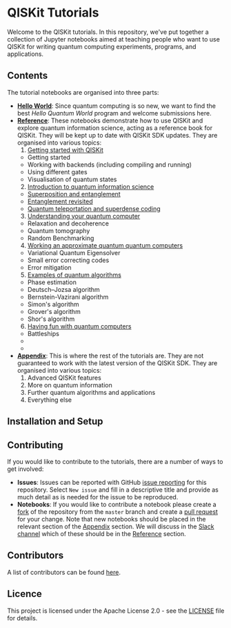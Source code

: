 # QISKit Tutorials

Welcome to the QISKit tutorials. In this repository, we've put together a collection of Jupyter notebooks aimed at teaching people who want to use QISKit for writing quantum computing experiments, programs, and applications.

## Contents
The tutorial notebooks are organised into three parts:

* [**Hello World**](/hello_world): Since quantum computing is so new, we want to find the best *Hello Quantum World* program and welcome submissions here. 
* [**Reference**](/reference): These notebooks demonstrate how to use QISKit and explore quantum information science, acting as a reference book for QISKit. They will be kept up to date with QISKit SDK updates. They are organised into various topics:
  1. [Getting started with QISKit](/reference/tools)
    - Getting started
    - Working with backends (including compiling and running)
    - Using different gates
    - Visualisation of quantum states
  2. [Introduction to quantum information science](/reference/qis)
    - [Superposition and entanglement](/reference/qis/superposition_and_entanglement.ipynb)
    - [Entanglement revisited](/reference/qis/entanglement_revisited.ipynb)
    - [Quantum teleportation and superdense coding](reference/qis/teleportation_superdensecoding.ipynb)
  3. [Understanding your quantum computer](/reference/qcvv)
    - Relaxation and decoherence
    - Quantum tomography
    - Random Benchmarking
  4. [Working an approximate quantum quantum computers](/reference/approximate)
    - Variational Quantum Eigensolver
    - Small error correcting codes
    - Error mitigation
  5. [Examples of quantum algorithms](/reference/algorithms)
    - Phase estimation
    - Deutsch–Jozsa algorithm
    - Bernstein-Vazirani algorithm
    - Simon's algorithm
    - Grover's algorithm
    - Shor's algorithm
  6. [Having fun with quantum computers](/reference/games)
    - Battleships
    - 
    - 
* [**Appendix**](/appendix): This is where the rest of the tutorials are. They are not guaranteed to work with the latest version of the QISKit SDK. They are organised into various topics:
  1. Advanced QISKit features
  2. More on quantum information
  3. Further quantum algorithms and applications
  4. Everything else

## Installation and Setup

## Contributing
If you would like to contribute to the tutorials, there are a number of ways to get involved:

* **Issues**: Issues can be reported with GitHub [issue reporting](https://github.com/QISKit/qiskit-tutorial/issues) for this repository. Select `New issue` and fill in a descriptive title and provide as much detail as is needed for the issue to be reproduced.
* **Notebooks**: If you would like to contribute a notebook please create a [fork](https://help.github.com/articles/fork-a-repo/) of the repository from the `master` branch and create a [pull request](https://help.github.com/articles/about-pull-requests/) for your change. Note that new notebooks should be placed in the relevant section of the [Appendix](/appendix) section. We will discuss in the [Slack channel](https://qiskit.slack.com/messages/C7SN3T90V) which of these should be in the [Reference](/reference) section.

## Contributors
A list of contributors can be found [here](CONTRIBUTORS.md).


## Licence
This project is licensed under the Apache License 2.0 - see the [LICENSE](https://github.com/QISKit/qiskit-tutorial/blob/master/LICENSE) file for details.

